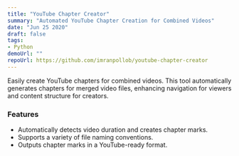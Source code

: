 ```yaml
---
title: "YouTube Chapter Creator"
summary: "Automated YouTube Chapter Creation for Combined Videos"
date: "Jun 25 2020"
draft: false
tags:
- Python
demoUrl: ""
repoUrl: https://github.com/imranpollob/youtube-chapter-creator
---
```


Easily create YouTube chapters for combined videos. This tool automatically generates chapters for merged video files, enhancing navigation for viewers and content structure for creators.

### Features
- Automatically detects video duration and creates chapter marks.
- Supports a variety of file naming conventions.
- Outputs chapter marks in a YouTube-ready format.